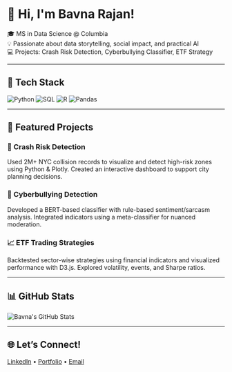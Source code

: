 # 🌸 Hi, I'm Bavna Rajan!

🎓 MS in Data Science @ Columbia  
💡 Passionate about data storytelling, social impact, and practical AI  
💻 Projects: Crash Risk Detection, Cyberbullying Classifier, ETF Strategy

---

## 🧰 Tech Stack  
![Python](https://img.shields.io/badge/Python-%23b57edc.svg?style=for-the-badge&logo=python&logoColor=white)
![SQL](https://img.shields.io/badge/SQL-%238e7cc3.svg?style=for-the-badge&logo=mysql&logoColor=white)
![R](https://img.shields.io/badge/R-%23a593c2.svg?style=for-the-badge&logo=r&logoColor=white)
![Pandas](https://img.shields.io/badge/Pandas-%23d3bdf0.svg?style=for-the-badge&logo=pandas&logoColor=black)

---

## 📌 Featured Projects

### 🚦 Crash Risk Detection  
Used 2M+ NYC collision records to visualize and detect high-risk zones using Python & Plotly. Created an interactive dashboard to support city planning decisions.  

### 🤖 Cyberbullying Detection  
Developed a BERT-based classifier with rule-based sentiment/sarcasm analysis. Integrated indicators using a meta-classifier for nuanced moderation.

### 📈 ETF Trading Strategies  
Backtested sector-wise strategies using financial indicators and visualized performance with D3.js. Explored volatility, events, and Sharpe ratios.

---

## 📊 GitHub Stats

![Bavna's GitHub Stats](https://github-readme-stats.vercel.app/api?username=bavnarajan&show_icons=true&theme=graywhite)

---

## 🌐 Let’s Connect!  
[LinkedIn](your-link) • [Portfolio](your-link) • [Email](mailto:your@email.com)
